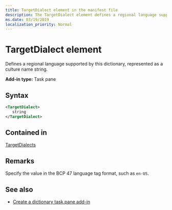 ```yaml
---
title: TargetDialect element in the manifest file
description: The TargetDialect element defines a regional language supported by this dictionary, represented as a culture name string.
ms.date: 03/19/2019
localization_priority: Normal
---
```


# TargetDialect element

Defines a regional language supported by this dictionary, represented as a culture name string.

**Add-in type:** Task pane

## Syntax

```XML
<TargetDialect>
   string 
</TargetDialect>
```

## Contained in

[TargetDialects](targetdialects.md)

## Remarks

Specify the value in the BCP 47 language tag format, such as  `en-US`.

## See also

- [Create a dictionary task pane add-in](../../word/dictionary-task-pane-add-ins.md)
